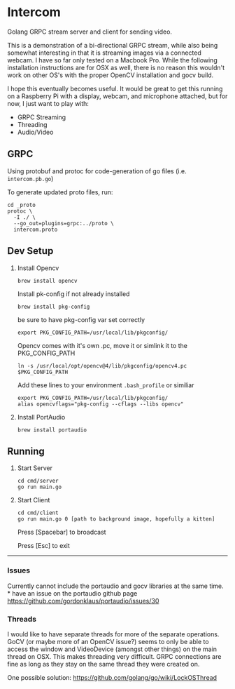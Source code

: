 # Intercom
Golang GRPC stream server and client for sending video.

This is a demonstration of a bi-directional GRPC stream, while also being somewhat interesting in that it is streaming images via a connected webcam.  I have so far only tested on a Macbook Pro.  While the following installation instructions are for OSX as well,  there is no reason this wouldn't work on other OS's with the proper OpenCV installation and gocv build.

I hope this eventually becomes useful.  It would be great to get this running on a Raspberry Pi with a display, webcam, and microphone attached, but for now, I just want to play with:
* GRPC Streaming
* Threading
* Audio/Video
	
## GRPC
Using protobuf and protoc for code-generation of go files (i.e. `intercom.pb.go`)

To generate updated proto files, run:

```
cd _proto
protoc \
  -I ./ \
  --go_out=plugins=grpc:../proto \
  intercom.proto
```

## Dev Setup
1. Install Opencv
    	
    ```
    brew install opencv
    ```
        
    Install pk-config if not already installed
    ```
    brew install pkg-config
    ```
         
    be sure to have pkg-config var set correctly
    ```
    export PKG_CONFIG_PATH=/usr/local/lib/pkgconfig/
    ```
        
    Opencv comes with it's own .pc, move it or simlink it to the PKG_CONFIG_PATH
    ```
    ln -s /usr/local/opt/opencv@4/lib/pkgconfig/opencv4.pc $PKG_CONFIG_PATH
    ```
    
    Add these lines to your environment `.bash_profile` or similiar
    ```
    export PKG_CONFIG_PATH=/usr/local/lib/pkgconfig/
    alias opencvflags="pkg-config --cflags --libs opencv"
    ```
	
1. Install PortAudio
    ```
    brew install portaudio
    ```


## Running
1. Start Server
    ```
    cd cmd/server
    go run main.go
    ```
    
1. Start Client
    ```
    cd cmd/client
    go run main.go 0 [path to background image, hopefully a kitten]
    ```
    
    Press [Spacebar] to broadcast
    
    Press [Esc] to exit
    
___
### Issues
Currently cannot include the portaudio and gocv libraries at the same time.  
	* have an issue on the portaudio github page https://github.com/gordonklaus/portaudio/issues/30
	
### Threads
I would like to have separate threads for more of the separate operations. GoCV 
(or maybe more of an OpenCV issue?) seems to only be able to access the window 
and VideoDevice (amongst other things) on the main thread on OSX.  This makes 
threading very difficult.  GRPC connections are fine as long as they stay on the 
same thread they were created on.

One possible solution: https://github.com/golang/go/wiki/LockOSThread


